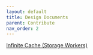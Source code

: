 ```yaml
---
layout: default
title: Design Documents
parent: Contribute
nav_order: 2
---
```


[Infinite Cache (Storage Workers)](https://docs.google.com/document/d/1IQQbWPzjSluDL25FZ9ADtNIOT90PLijQGIAC4RbwMjY/edit?usp=sharing)